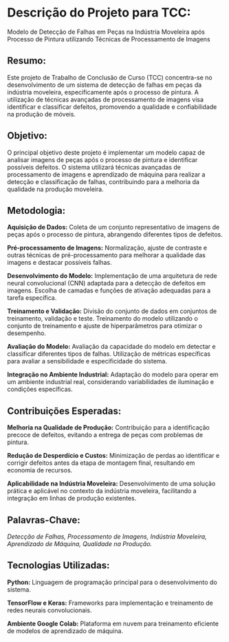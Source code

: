 # Descrição do Projeto para TCC: 
Modelo de Detecção de Falhas em Peças na Indústria Moveleira após Processo de Pintura utilizando Técnicas de Processamento de Imagens

## Resumo:

Este projeto de Trabalho de Conclusão de Curso (TCC) concentra-se no desenvolvimento de um sistema de detecção de falhas em peças da indústria moveleira, especificamente após o processo de pintura. A utilização de técnicas avançadas de processamento de imagens visa identificar e classificar defeitos, promovendo a qualidade e confiabilidade na produção de móveis.

## Objetivo:

O principal objetivo deste projeto é implementar um modelo capaz de analisar imagens de peças após o processo de pintura e identificar possíveis defeitos. O sistema utilizará técnicas avançadas de processamento de imagens e aprendizado de máquina para realizar a detecção e classificação de falhas, contribuindo para a melhoria da qualidade na produção moveleira.

## Metodologia:

**Aquisição de Dados:**
Coleta de um conjunto representativo de imagens de peças após o processo de pintura, abrangendo diferentes tipos de defeitos.

**Pré-processamento de Imagens:**
Normalização, ajuste de contraste e outras técnicas de pré-processamento para melhorar a qualidade das imagens e destacar possíveis falhas.

**Desenvolvimento do Modelo:**
Implementação de uma arquitetura de rede neural convolucional (CNN) adaptada para a detecção de defeitos em imagens.
Escolha de camadas e funções de ativação adequadas para a tarefa específica.

**Treinamento e Validação:**
Divisão do conjunto de dados em conjuntos de treinamento, validação e teste.
Treinamento do modelo utilizando o conjunto de treinamento e ajuste de hiperparâmetros para otimizar o desempenho.

**Avaliação do Modelo:**
Avaliação da capacidade do modelo em detectar e classificar diferentes tipos de falhas.
Utilização de métricas específicas para avaliar a sensibilidade e especificidade do sistema.

**Integração no Ambiente Industrial:**
Adaptação do modelo para operar em um ambiente industrial real, considerando variabilidades de iluminação e condições específicas.

## Contribuições Esperadas:

**Melhoria na Qualidade de Produção:**
Contribuição para a identificação precoce de defeitos, evitando a entrega de peças com problemas de pintura.

**Redução de Desperdício e Custos:**
Minimização de perdas ao identificar e corrigir defeitos antes da etapa de montagem final, resultando em economia de recursos.

**Aplicabilidade na Indústria Moveleira:**
Desenvolvimento de uma solução prática e aplicável no contexto da indústria moveleira, facilitando a integração em linhas de produção existentes.

## Palavras-Chave:
*Detecção de Falhas, Processamento de Imagens, Indústria Moveleira, Aprendizado de Máquina, Qualidade na Produção.*

## Tecnologias Utilizadas:

**Python:**
Linguagem de programação principal para o desenvolvimento do sistema.

**TensorFlow e Keras:**
Frameworks para implementação e treinamento de redes neurais convolucionais.

**Ambiente Google Colab:**
Plataforma em nuvem para treinamento eficiente de modelos de aprendizado de máquina.
